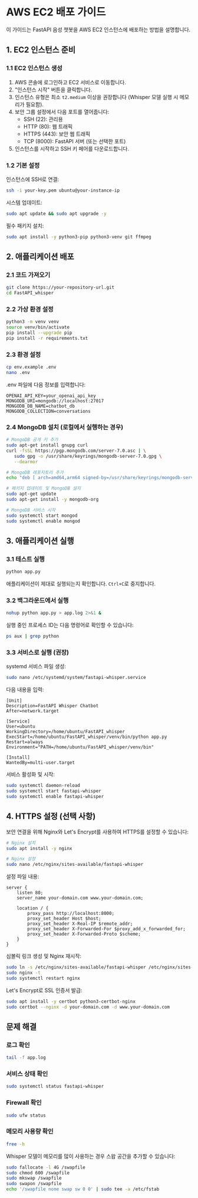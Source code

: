 # AWS EC2 배포 가이드

이 가이드는 FastAPI 음성 챗봇을 AWS EC2 인스턴스에 배포하는 방법을 설명합니다.

## 1. EC2 인스턴스 준비

### 1.1 EC2 인스턴스 생성
1. AWS 콘솔에 로그인하고 EC2 서비스로 이동합니다.
2. "인스턴스 시작" 버튼을 클릭합니다.
3. 인스턴스 유형은 최소 `t2.medium` 이상을 권장합니다 (Whisper 모델 실행 시 메모리가 필요함).
4. 보안 그룹 설정에서 다음 포트를 열어줍니다:
   - SSH (22): 관리용
   - HTTP (80): 웹 트래픽
   - HTTPS (443): 보안 웹 트래픽
   - TCP (8000): FastAPI 서버 (또는 선택한 포트)
5. 인스턴스를 시작하고 SSH 키 페어를 다운로드합니다.

### 1.2 기본 설정

인스턴스에 SSH로 연결:
```bash
ssh -i your-key.pem ubuntu@your-instance-ip
```

시스템 업데이트:
```bash
sudo apt update && sudo apt upgrade -y
```

필수 패키지 설치:
```bash
sudo apt install -y python3-pip python3-venv git ffmpeg
```

## 2. 애플리케이션 배포

### 2.1 코드 가져오기
```bash
git clone https://your-repository-url.git
cd FastAPI_whisper
```

### 2.2 가상 환경 설정
```bash
python3 -m venv venv
source venv/bin/activate
pip install --upgrade pip
pip install -r requirements.txt
```

### 2.3 환경 설정
```bash
cp env.example .env
nano .env
```

.env 파일에 다음 정보를 입력합니다:
```
OPENAI_API_KEY=your_openai_api_key
MONGODB_URI=mongodb://localhost:27017
MONGODB_DB_NAME=chatbot_db
MONGODB_COLLECTION=conversations
```

### 2.4 MongoDB 설치 (로컬에서 실행하는 경우)

```bash
# MongoDB 공개 키 추가
sudo apt-get install gnupg curl
curl -fsSL https://pgp.mongodb.com/server-7.0.asc | \
   sudo gpg -o /usr/share/keyrings/mongodb-server-7.0.gpg \
   --dearmor

# MongoDB 레포지토리 추가
echo "deb [ arch=amd64,arm64 signed-by=/usr/share/keyrings/mongodb-server-7.0.gpg ] https://repo.mongodb.org/apt/ubuntu jammy/mongodb-org/7.0 multiverse" | sudo tee /etc/apt/sources.list.d/mongodb-org-7.0.list

# 패키지 업데이트 및 MongoDB 설치
sudo apt-get update
sudo apt-get install -y mongodb-org

# MongoDB 서비스 시작
sudo systemctl start mongod
sudo systemctl enable mongod
```

## 3. 애플리케이션 실행

### 3.1 테스트 실행
```bash
python app.py
```

애플리케이션이 제대로 실행되는지 확인합니다. `Ctrl+C`로 중지합니다.

### 3.2 백그라운드에서 실행
```bash
nohup python app.py > app.log 2>&1 &
```

실행 중인 프로세스 ID는 다음 명령어로 확인할 수 있습니다:
```bash
ps aux | grep python
```

### 3.3 서비스로 실행 (권장)

systemd 서비스 파일 생성:
```bash
sudo nano /etc/systemd/system/fastapi-whisper.service
```

다음 내용을 입력:
```
[Unit]
Description=FastAPI Whisper Chatbot
After=network.target

[Service]
User=ubuntu
WorkingDirectory=/home/ubuntu/FastAPI_whisper
ExecStart=/home/ubuntu/FastAPI_whisper/venv/bin/python app.py
Restart=always
Environment="PATH=/home/ubuntu/FastAPI_whisper/venv/bin"

[Install]
WantedBy=multi-user.target
```

서비스 활성화 및 시작:
```bash
sudo systemctl daemon-reload
sudo systemctl start fastapi-whisper
sudo systemctl enable fastapi-whisper
```

## 4. HTTPS 설정 (선택 사항)

보안 연결을 위해 Nginx와 Let's Encrypt를 사용하여 HTTPS를 설정할 수 있습니다:

```bash
# Nginx 설치
sudo apt install -y nginx

# Nginx 설정
sudo nano /etc/nginx/sites-available/fastapi-whisper
```

설정 파일 내용:
```
server {
    listen 80;
    server_name your-domain.com www.your-domain.com;

    location / {
        proxy_pass http://localhost:8000;
        proxy_set_header Host $host;
        proxy_set_header X-Real-IP $remote_addr;
        proxy_set_header X-Forwarded-For $proxy_add_x_forwarded_for;
        proxy_set_header X-Forwarded-Proto $scheme;
    }
}
```

심볼릭 링크 생성 및 Nginx 재시작:
```bash
sudo ln -s /etc/nginx/sites-available/fastapi-whisper /etc/nginx/sites-enabled/
sudo nginx -t
sudo systemctl restart nginx
```

Let's Encrypt로 SSL 인증서 발급:
```bash
sudo apt install -y certbot python3-certbot-nginx
sudo certbot --nginx -d your-domain.com -d www.your-domain.com
```

## 문제 해결

### 로그 확인
```bash
tail -f app.log
```

### 서비스 상태 확인
```bash
sudo systemctl status fastapi-whisper
```

### Firewall 확인
```bash
sudo ufw status
```

### 메모리 사용량 확인
```bash
free -h
```

Whisper 모델이 메모리를 많이 사용하는 경우 스왑 공간을 추가할 수 있습니다:
```bash
sudo fallocate -l 4G /swapfile
sudo chmod 600 /swapfile
sudo mkswap /swapfile
sudo swapon /swapfile
echo '/swapfile none swap sw 0 0' | sudo tee -a /etc/fstab
``` 